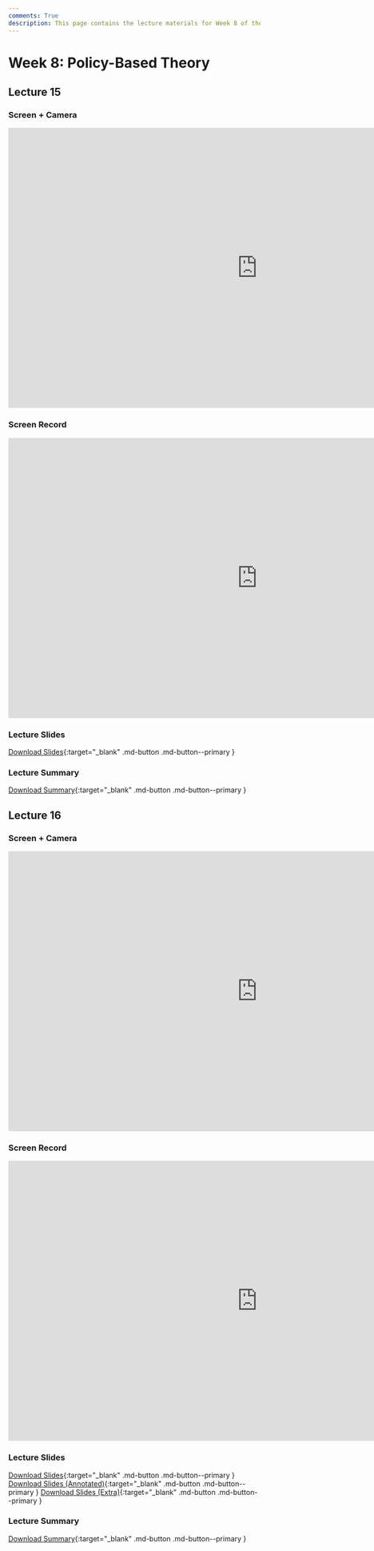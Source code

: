 ```yaml
---
comments: True
description: This page contains the lecture materials for Week 8 of the Deep Reinforcement Learning course, including video recordings, slides, and summaries.
---
```


# Week 8: Policy-Based Theory

## Lecture 15

### Screen + Camera

<iframe width="996" height="560" src="https://www.youtube.com/embed/tkUzYZmZ2Gk" title="YouTube video player" frameborder="0" allow="accelerometer; autoplay; clipboard-write; encrypted-media; gyroscope; picture-in-picture; web-share" referrerpolicy="strict-origin-when-cross-origin" allowfullscreen></iframe>

### Screen Record

<iframe width="996" height="560" src="https://www.youtube.com/embed/I0TrBVbdsd4" title="YouTube video player" frameborder="0" allow="accelerometer; autoplay; clipboard-write; encrypted-media; gyroscope; picture-in-picture; web-share" referrerpolicy="strict-origin-when-cross-origin" allowfullscreen></iframe>

### Lecture Slides

<object class="pdf" 
        data="/assets/lectures/slides/Lecture_13.pdf"
        width="996"
        height="560"></object>


[Download Slides](/assets/lectures/slides/Lecture_15.pdf){:target="_blank" .md-button .md-button--primary }

### Lecture Summary

<object class="pdf" 
        data="/assets/lectures/summaries/Lecture_15_Summary.pdf"
        width="996"
        height="560">
</object>

[Download Summary](/assets/lectures/summaries/Lecture_15_Summary.pdf){:target="_blank" .md-button .md-button--primary }

## Lecture 16

### Screen + Camera

<iframe width="996" height="560" src="https://www.youtube.com/embed/HcEkkUl7cTU" title="YouTube video player" frameborder="0" allow="accelerometer; autoplay; clipboard-write; encrypted-media; gyroscope; picture-in-picture; web-share" referrerpolicy="strict-origin-when-cross-origin" allowfullscreen></iframe>

### Screen Record

<iframe width="996" height="560" src="https://www.youtube.com/embed/zEgbmia4M78" title="YouTube video player" frameborder="0" allow="accelerometer; autoplay; clipboard-write; encrypted-media; gyroscope; picture-in-picture; web-share" referrerpolicy="strict-origin-when-cross-origin" allowfullscreen></iframe>

### Lecture Slides

<object class="pdf" 
        data="/assets/lectures/slides/Lecture_13.pdf"
        width="996"
        height="560"></object>


[Download Slides](/assets/lectures/slides/Lecture_16.pdf){:target="_blank" .md-button .md-button--primary }
[Download Slides (Annotated)](/assets/lectures/slides/Lecture_16_Annotated.pdf){:target="_blank" .md-button .md-button--primary }
[Download Slides (Extra)](/assets/lectures/slides/Lecture_16_Extra.pdf){:target="_blank" .md-button .md-button--primary }

### Lecture Summary

<object class="pdf" 
        data="/assets/lectures/summaries/Lecture_16_Summary.pdf"
        width="996"
        height="560">
</object>

[Download Summary](/assets/lectures/summaries/Lecture_16_Summary.pdf){:target="_blank" .md-button .md-button--primary }